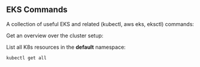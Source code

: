 ## EKS Commands

A collection of useful EKS and related (kubectl, aws eks, eksctl) commands:

Get an overview over the cluster setup:

List all K8s resources in the **default** namespace:
```
kubectl get all
